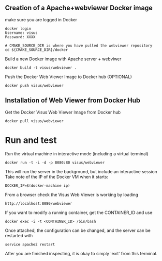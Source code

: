 Creation of a Apache+webviewer Docker image
-----------------------------------

make sure you are logged in Docker

```
docker login
Username: visus
Password: XXXX
```

```
# CMAKE_SOURCE_DIR is where you have pulled the webviewer repository
cd ${CMAKE_SOURCE_DIR}/docker
```

Build a new Docker image with Apache server + webviwer

```
docker build -t visus/webviewer .
``` 
   
Push the Docker Web Viewer Image to Docker hub (OPTIONAL) 

```
docker push visus/webviewer
```

Installation of Web Viewer from Docker Hub
-----------------------------

Get the Docker Visus Web Viewer Image from Docker hub

```
docker pull visus/webviewer
```

# Run and test

Run the virtual machine in interactive mode (including a virtual terminal)

```
docker run -t -i -d -p 8080:80 visus/webviewer
```

This will run the server in the background, but include an interactive session
Take note of the IP of the Docker VM when it starts:

```
DOCKER_IP=$(docker-machine ip) 
```

From a browser check the Visus Web Viewer is working by loading

```
http://localhost:8080/webviewer
```

If you want to modify a running container, get the CONTAINER_ID and use

```
docker exec -i -t <CONTAINER_ID> /bin/bash
```

Once attached, the configuration can be changed, and the server can be restarted with

```
service apache2 restart
```

After you are finished inspecting, it is okay to simply 'exit' from this terminal.

